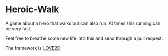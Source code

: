 # Heroic-Walk
A game about a hero that walks but can also run. At times this running can be very fast.

Feel free to breathe some new life into this and send through a pull request.

The framework is [LOVE2D](https://love2d.org/)
